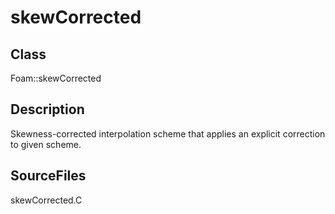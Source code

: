 # skewCorrected 
## Class
Foam::skewCorrected

## Description
Skewness-corrected interpolation scheme that applies an explicit
correction to given scheme.

## SourceFiles
skewCorrected.C

